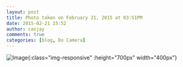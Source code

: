 ```yaml
---
layout: post
title: Photo taken on February 21, 2015 at 03:51PM
date: 2015-02-21 15:52
author: casjay
comments: true
categories: [blog, Do Camera]
---
```


![Image](https://locker.ifttt.com/f/0b326e46-f77b-433f-bc8a-e157ae22f6f9.jpg){:class="img-responsive" :height="700px" width="400px"}
